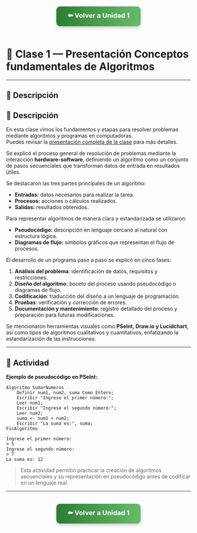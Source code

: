 <div align="center">

<!-- Botón para volver a la Unidad 1 -->
<a href="../Unidad1.md" style="
    background: linear-gradient(90deg, #2E7D32, #66BB6A);
    color: white;
    padding: 12px 30px;
    text-decoration: none;
    font-size: 18px;
    font-weight: bold;
    border-radius: 10px;
    box-shadow: 0 4px 10px rgba(0,0,0,0.2);
    display: inline-block;
    margin-bottom: 20px;
">
⬅️ Volver a Unidad 1
</a>

</div>

# 🧮 Clase 1 — Presentación Conceptos fundamentales de Algoritmos

---

## 📄 Descripción

## 📄 Descripción

En esta clase vimos los fundamentos y etapas para resolver problemas mediante algoritmos y programas en computadoras.  
Puedes revisar la [presentación completa de la clase](./Contenidos/Archivos/teoria_programacion_unidad1_tema1.pptx.pdf) para más detalles.

Se explicó el proceso general de resolución de problemas mediante la interacción **hardware-software**, definiendo un algoritmo como un conjunto de pasos secuenciales que transforman datos de entrada en resultados útiles.  

Se destacaron las tres partes principales de un algoritmo:
- **Entradas:** datos necesarios para realizar la tarea.  
- **Procesos:** acciones o cálculos realizados.  
- **Salidas:** resultados obtenidos.  

Para representar algoritmos de manera clara y estandarizada se utilizaron:
- **Pseudocódigo:** descripción en lenguaje cercano al natural con estructura lógica.  
- **Diagramas de flujo:** símbolos gráficos que representan el flujo de procesos.  

El desarrollo de un programa paso a paso se explicó en cinco fases:
1. **Análisis del problema**: identificación de datos, requisitos y restricciones.  
2. **Diseño del algoritmo**: boceto del proceso usando pseudocódigo o diagramas de flujo.  
3. **Codificación**: traducción del diseño a un lenguaje de programación.  
4. **Pruebas**: verificación y corrección de errores.  
5. **Documentación y mantenimiento**: registro detallado del proceso y preparación para futuras modificaciones.  

Se mencionaron herramientas visuales como **PSeInt, Draw.io y Lucidchart**, así como tipos de algoritmos cualitativos y cuantitativos, enfatizando la estandarización de las instrucciones.

---

## 🧩 Actividad

**Ejemplo de pseudocódigo en PSeInt:**

```pseudocode
Algoritmo SumarNumeros
    Definir num1, num2, suma Como Entero;
    Escribir "Ingrese el primer número:";
    Leer num1;
    Escribir "Ingrese el segundo número:";
    Leer num2;
    suma <- num1 + num2;
    Escribir "La suma es:", suma;
FinAlgoritmo
```
```terminal
Ingrese el primer número:
> 5
Ingrese el segundo número:
> 7
La suma es: 12
```

> Esta actividad permitió practicar la creación de algoritmos secuenciales y su representación en pseudocódigo antes de codificar en un lenguaje real.

---

<div align="center">

<!-- Botón para volver a la Unidad 1 -->
<a href="../Unidad1.md" style="
    background: linear-gradient(90deg, #2E7D32, #66BB6A);
    color: white;
    padding: 12px 30px;
    text-decoration: none;
    font-size: 18px;
    font-weight: bold;
    border-radius: 10px;
    box-shadow: 0 4px 10px rgba(0,0,0,0.2);
    display: inline-block;
    margin-top: 20px;
">
⬅️ Volver a Unidad 1
</a>

</div>

